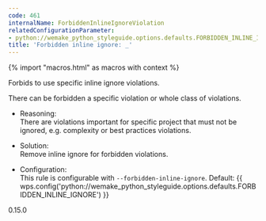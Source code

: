 ```yaml
---
code: 461
internalName: ForbiddenInlineIgnoreViolation
relatedConfigurationParameter:
- python://wemake_python_styleguide.options.defaults.FORBIDDEN_INLINE_IGNORE
title: 'Forbidden inline ignore: _'
---
```


{% import "macros.html" as macros with context %}

Forbids to use specific inline ignore violations.

There can be forbidden a specific violation or whole class of
violations.

  - Reasoning:  
    There are violations important for specific project that must not be
    ignored, e.g. complexity or best practices violations.

  - Solution:  
    Remove inline ignore for forbidden violations.

  - Configuration:  
    This rule is configurable with `--forbidden-inline-ignore`. Default:
    {{ wps.config('python://wemake_python_styleguide.options.defaults.FORBIDDEN_INLINE_IGNORE') }}

<div class="versionadded">

0.15.0

</div>